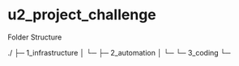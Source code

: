 # u2_project_challenge

Folder Structure

./
├─ 1_infrastructure
│  └─ <project>
├─ 2_automation
│  └─ <project>
└─ 3_coding
   └─ <project>
